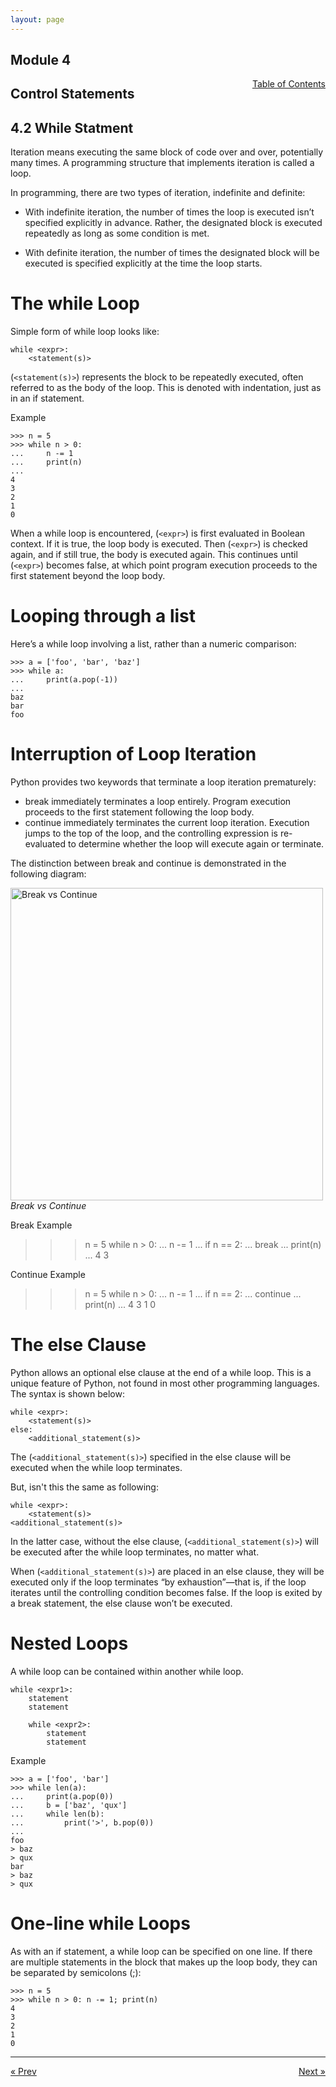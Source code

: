 ```yaml
---
layout: page
---
```


## Module 4

<a href="../../../toc" style="float: right;" target="_blank">Table of Contents</a>

## Control Statements

## 4.2 While Statment

Iteration means executing the same block of code over and over, potentially many times. A programming structure that implements iteration is called a loop.

In programming, there are two types of iteration, indefinite and definite:

* With indefinite iteration, the number of times the loop is executed isn’t specified explicitly in advance. Rather, the designated block is executed repeatedly as long as some condition is met.

* With definite iteration, the number of times the designated block will be executed is specified explicitly at the time the loop starts.

# The while Loop

Simple form of while loop looks like:

    while <expr>:
        <statement(s)>

(`<statement(s)>`) represents the block to be repeatedly executed, often referred to as the body of the loop. This is denoted with indentation, just as in an if statement.

Example

    >>> n = 5
    >>> while n > 0:
    ...     n -= 1
    ...     print(n)
    ...
    4
    3
    2
    1
    0

When a while loop is encountered, (`<expr>`) is first evaluated in Boolean context. If it is true, the loop body is executed. Then (`<expr>`) is checked again, and if still true, the body is executed again. This continues until (`<expr>`) becomes false, at which point program execution proceeds to the first statement beyond the loop body.

# Looping through a list

Here’s a while loop involving a list, rather than a numeric comparison:

    >>> a = ['foo', 'bar', 'baz']
    >>> while a:
    ...     print(a.pop(-1))
    ...
    baz
    bar
    foo

# Interruption of Loop Iteration

Python provides two keywords that terminate a loop iteration prematurely:

* break immediately terminates a loop entirely. Program execution proceeds to the first statement following the loop body.
* continue immediately terminates the current loop iteration. Execution jumps to the top of the loop, and the controlling expression is re-evaluated to determine whether the loop will execute again or terminate.

The distinction between break and continue is demonstrated in the following diagram:

<img src="https://files.realpython.com/media/t.680f4db5c6a2.png" alt="Break vs Continue" width="auto" height="500px">
<em> Break vs Continue </em>

Break Example

>>> n = 5
>>> while n > 0:
...     n -= 1
...     if n == 2:
...         break
...     print(n)
...
4
3

Continue Example

>>> n = 5
>>> while n > 0:
...     n -= 1
...     if n == 2:
...         continue
...     print(n)
...
4
3
1
0

# The else Clause

Python allows an optional else clause at the end of a while loop. This is a unique feature of Python, not found in most other programming languages. The syntax is shown below:

    while <expr>:
        <statement(s)>
    else:
        <additional_statement(s)>

The (`<additional_statement(s)>`) specified in the else clause will be executed when the while loop terminates.

But, isn't this the same as following:

    while <expr>:
        <statement(s)>
    <additional_statement(s)>

In the latter case, without the else clause, (`<additional_statement(s)>`) will be executed after the while loop terminates, no matter what.

When (`<additional_statement(s)>`) are placed in an else clause, they will be executed only if the loop terminates “by exhaustion”—that is, if the loop iterates until the controlling condition becomes false. If the loop is exited by a break statement, the else clause won’t be executed.

# Nested Loops

A while loop can be contained within another while loop.

    while <expr1>:
        statement
        statement

        while <expr2>:
            statement
            statement  

Example

    >>> a = ['foo', 'bar']
    >>> while len(a):
    ...     print(a.pop(0))
    ...     b = ['baz', 'qux']
    ...     while len(b):
    ...         print('>', b.pop(0))
    ...
    foo
    > baz
    > qux
    bar
    > baz
    > qux

# One-line while Loops

As with an if statement, a while loop can be specified on one line. If there are multiple statements in the block that makes up the loop body, they can be separated by semicolons (;):

    >>> n = 5
    >>> while n > 0: n -= 1; print(n)
    4
    3
    2
    1
    0


<hr>
<a href="../conditional-statement" style="float:left;"> &laquo; Prev </a>
<a href="../for-loop-statement" style="float:right;"> Next &raquo; </a>